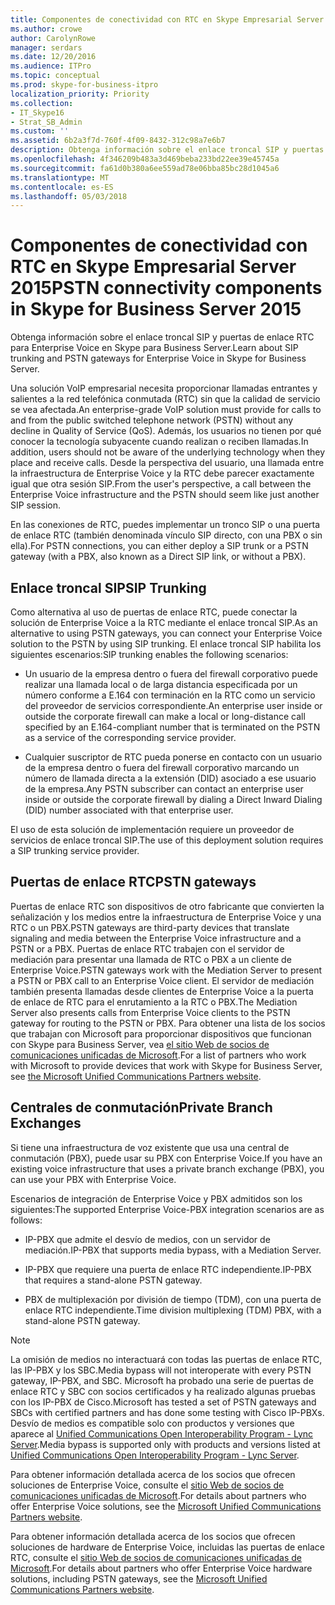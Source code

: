 ```yaml
---
title: Componentes de conectividad con RTC en Skype Empresarial Server 2015
ms.author: crowe
author: CarolynRowe
manager: serdars
ms.date: 12/20/2016
ms.audience: ITPro
ms.topic: conceptual
ms.prod: skype-for-business-itpro
localization_priority: Priority
ms.collection:
- IT_Skype16
- Strat_SB_Admin
ms.custom: ''
ms.assetid: 6b2a3f7d-760f-4f09-8432-312c98a7e6b7
description: Obtenga información sobre el enlace troncal SIP y puertas de enlace RTC para Enterprise Voice en Skype para Business Server.
ms.openlocfilehash: 4f346209b483a3d469beba233bd22ee39e45745a
ms.sourcegitcommit: fa61d0b380a6ee559ad78e06bba85bc28d1045a6
ms.translationtype: MT
ms.contentlocale: es-ES
ms.lasthandoff: 05/03/2018
---
```

# <a name="pstn-connectivity-components-in-skype-for-business-server-2015"></a><span data-ttu-id="d173b-103">Componentes de conectividad con RTC en Skype Empresarial Server 2015</span><span class="sxs-lookup"><span data-stu-id="d173b-103">PSTN connectivity components in Skype for Business Server 2015</span></span>
 
<span data-ttu-id="d173b-104">Obtenga información sobre el enlace troncal SIP y puertas de enlace RTC para Enterprise Voice en Skype para Business Server.</span><span class="sxs-lookup"><span data-stu-id="d173b-104">Learn about SIP trunking and PSTN gateways for Enterprise Voice in Skype for Business Server.</span></span>
  
<span data-ttu-id="d173b-105">Una solución VoIP empresarial necesita proporcionar llamadas entrantes y salientes a la red telefónica conmutada (RTC) sin que la calidad de servicio se vea afectada.</span><span class="sxs-lookup"><span data-stu-id="d173b-105">An enterprise-grade VoIP solution must provide for calls to and from the public switched telephone network (PSTN) without any decline in Quality of Service (QoS).</span></span> <span data-ttu-id="d173b-106">Además, los usuarios no tienen por qué conocer la tecnología subyacente cuando realizan o reciben llamadas.</span><span class="sxs-lookup"><span data-stu-id="d173b-106">In addition, users should not be aware of the underlying technology when they place and receive calls.</span></span> <span data-ttu-id="d173b-107">Desde la perspectiva del usuario, una llamada entre la infraestructura de Enterprise Voice y la RTC debe parecer exactamente igual que otra sesión SIP.</span><span class="sxs-lookup"><span data-stu-id="d173b-107">From the user's perspective, a call between the Enterprise Voice infrastructure and the PSTN should seem like just another SIP session.</span></span>
  
<span data-ttu-id="d173b-108">En las conexiones de RTC, puedes implementar un tronco SIP o una puerta de enlace RTC (también denominada vínculo SIP directo, con una PBX o sin ella).</span><span class="sxs-lookup"><span data-stu-id="d173b-108">For PSTN connections, you can either deploy a SIP trunk or a PSTN gateway (with a PBX, also known as a Direct SIP link, or without a PBX).</span></span>
  
## <a name="sip-trunking"></a><span data-ttu-id="d173b-109">Enlace troncal SIP</span><span class="sxs-lookup"><span data-stu-id="d173b-109">SIP Trunking</span></span>

<span data-ttu-id="d173b-110">Como alternativa al uso de puertas de enlace RTC, puede conectar la solución de Enterprise Voice a la RTC mediante el enlace troncal SIP.</span><span class="sxs-lookup"><span data-stu-id="d173b-110">As an alternative to using PSTN gateways, you can connect your Enterprise Voice solution to the PSTN by using SIP trunking.</span></span> <span data-ttu-id="d173b-111">El enlace troncal SIP habilita los siguientes escenarios:</span><span class="sxs-lookup"><span data-stu-id="d173b-111">SIP trunking enables the following scenarios:</span></span>
  
- <span data-ttu-id="d173b-112">Un usuario de la empresa dentro o fuera del firewall corporativo puede realizar una llamada local o de larga distancia especificada por un número conforme a E.164 con terminación en la RTC como un servicio del proveedor de servicios correspondiente.</span><span class="sxs-lookup"><span data-stu-id="d173b-112">An enterprise user inside or outside the corporate firewall can make a local or long-distance call specified by an E.164-compliant number that is terminated on the PSTN as a service of the corresponding service provider.</span></span>
    
- <span data-ttu-id="d173b-113">Cualquier suscriptor de RTC pueda ponerse en contacto con un usuario de la empresa dentro o fuera del firewall corporativo marcando un número de llamada directa a la extensión (DID) asociado a ese usuario de la empresa.</span><span class="sxs-lookup"><span data-stu-id="d173b-113">Any PSTN subscriber can contact an enterprise user inside or outside the corporate firewall by dialing a Direct Inward Dialing (DID) number associated with that enterprise user.</span></span>
    
<span data-ttu-id="d173b-114">El uso de esta solución de implementación requiere un proveedor de servicios de enlace troncal SIP.</span><span class="sxs-lookup"><span data-stu-id="d173b-114">The use of this deployment solution requires a SIP trunking service provider.</span></span> 
  
## <a name="pstn-gateways"></a><span data-ttu-id="d173b-115">Puertas de enlace RTC</span><span class="sxs-lookup"><span data-stu-id="d173b-115">PSTN gateways</span></span>

<span data-ttu-id="d173b-116">Puertas de enlace RTC son dispositivos de otro fabricante que convierten la señalización y los medios entre la infraestructura de Enterprise Voice y una RTC o un PBX.</span><span class="sxs-lookup"><span data-stu-id="d173b-116">PSTN gateways are third-party devices that translate signaling and media between the Enterprise Voice infrastructure and a PSTN or a PBX.</span></span> <span data-ttu-id="d173b-117">Puertas de enlace RTC trabajen con el servidor de mediación para presentar una llamada de RTC o PBX a un cliente de Enterprise Voice.</span><span class="sxs-lookup"><span data-stu-id="d173b-117">PSTN gateways work with the Mediation Server to present a PSTN or PBX call to an Enterprise Voice client.</span></span> <span data-ttu-id="d173b-118">El servidor de mediación también presenta llamadas desde clientes de Enterprise Voice a la puerta de enlace de RTC para el enrutamiento a la RTC o PBX.</span><span class="sxs-lookup"><span data-stu-id="d173b-118">The Mediation Server also presents calls from Enterprise Voice clients to the PSTN gateway for routing to the PSTN or PBX.</span></span> <span data-ttu-id="d173b-119">Para obtener una lista de los socios que trabajan con Microsoft para proporcionar dispositivos que funcionan con Skype para Business Server, vea [el sitio Web de socios de comunicaciones unificadas de Microsoft](https://go.microsoft.com/fwlink/p/?linkId=202836).</span><span class="sxs-lookup"><span data-stu-id="d173b-119">For a list of partners who work with Microsoft to provide devices that work with Skype for Business Server, see  [the Microsoft Unified Communications Partners website](https://go.microsoft.com/fwlink/p/?linkId=202836).</span></span> 
  
## <a name="private-branch-exchanges"></a><span data-ttu-id="d173b-120">Centrales de conmutación</span><span class="sxs-lookup"><span data-stu-id="d173b-120">Private Branch Exchanges</span></span>

 <span data-ttu-id="d173b-121">Si tiene una infraestructura de voz existente que usa una central de conmutación (PBX), puede usar su PBX con Enterprise Voice.</span><span class="sxs-lookup"><span data-stu-id="d173b-121">If you have an existing voice infrastructure that uses a private branch exchange (PBX), you can use your PBX with Enterprise Voice.</span></span>
  
<span data-ttu-id="d173b-122">Escenarios de integración de Enterprise Voice y PBX admitidos son los siguientes:</span><span class="sxs-lookup"><span data-stu-id="d173b-122">The supported Enterprise Voice-PBX integration scenarios are as follows:</span></span>
  
- <span data-ttu-id="d173b-123">IP-PBX que admite el desvío de medios, con un servidor de mediación.</span><span class="sxs-lookup"><span data-stu-id="d173b-123">IP-PBX that supports media bypass, with a Mediation Server.</span></span>
    
- <span data-ttu-id="d173b-124">IP-PBX que requiere una puerta de enlace RTC independiente.</span><span class="sxs-lookup"><span data-stu-id="d173b-124">IP-PBX that requires a stand-alone PSTN gateway.</span></span>
    
- <span data-ttu-id="d173b-125">PBX de multiplexación por división de tiempo (TDM), con una puerta de enlace RTC independiente.</span><span class="sxs-lookup"><span data-stu-id="d173b-125">Time division multiplexing (TDM) PBX, with a stand-alone PSTN gateway.</span></span>
    
> [!NOTE]
> <span data-ttu-id="d173b-126">La omisión de medios no interactuará con todas las puertas de enlace RTC, las IP-PBX y los SBC.</span><span class="sxs-lookup"><span data-stu-id="d173b-126">Media bypass will not interoperate with every PSTN gateway, IP-PBX, and SBC.</span></span> <span data-ttu-id="d173b-127">Microsoft ha probado una serie de puertas de enlace RTC y SBC con socios certificados y ha realizado algunas pruebas con los IP-PBX de Cisco.</span><span class="sxs-lookup"><span data-stu-id="d173b-127">Microsoft has tested a set of PSTN gateways and SBCs with certified partners and has done some testing with Cisco IP-PBXs.</span></span> <span data-ttu-id="d173b-128">Desvío de medios es compatible solo con productos y versiones que aparece al [Unified Communications Open Interoperability Program - Lync Server](https://go.microsoft.com/fwlink/p/?linkId=214406).</span><span class="sxs-lookup"><span data-stu-id="d173b-128">Media bypass is supported only with products and versions listed at [Unified Communications Open Interoperability Program - Lync Server](https://go.microsoft.com/fwlink/p/?linkId=214406).</span></span> 
  
<span data-ttu-id="d173b-129">Para obtener información detallada acerca de los socios que ofrecen soluciones de Enterprise Voice, consulte el [sitio Web de socios de comunicaciones unificadas de Microsoft](https://go.microsoft.com/fwlink/p/?linkId=202836).</span><span class="sxs-lookup"><span data-stu-id="d173b-129">For details about partners who offer Enterprise Voice solutions, see the [Microsoft Unified Communications Partners website](https://go.microsoft.com/fwlink/p/?linkId=202836).</span></span>
  
<span data-ttu-id="d173b-130">Para obtener información detallada acerca de los socios que ofrecen soluciones de hardware de Enterprise Voice, incluidas las puertas de enlace RTC, consulte el [sitio Web de socios de comunicaciones unificadas de Microsoft](https://go.microsoft.com/fwlink/p/?linkId=202836).</span><span class="sxs-lookup"><span data-stu-id="d173b-130">For details about partners who offer Enterprise Voice hardware solutions, including PSTN gateways, see the [Microsoft Unified Communications Partners website](https://go.microsoft.com/fwlink/p/?linkId=202836).</span></span>
  

